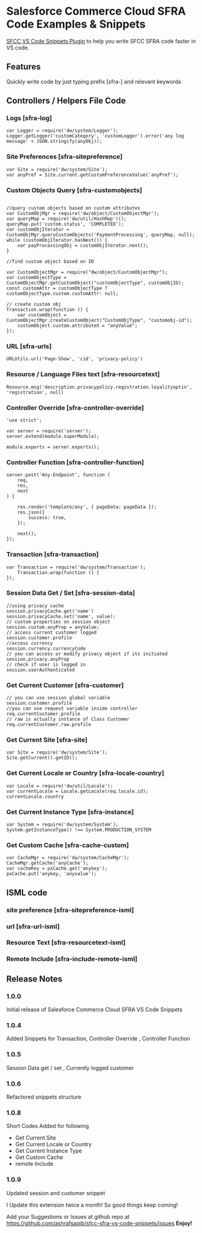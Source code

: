 # Salesforce Commerce Cloud SFRA Code Examples & Snippets

[SFCC VS Code Snippets Plugin](https://marketplace.visualstudio.com/items?itemName=SaqibAshraf.sfra-vs-snippets) to help you write SFCC SFRA code faster in VS code.

## Features

Quickly write code by just typing prefix [sfra-] and relevant keywords

## Controllers / Helpers File Code
### Logs [sfra-log]
```
var Logger = require('dw/system/Logger');
Logger.getLogger('customCategory', 'customLogger').error('any log message' + JSON.stringify(anyObj));
```

### Site Preferences [sfra-sitepreference]

```
var Site = require('dw/system/Site');
var anyPref = Site.current.getCustomPreferenceValue('anyPref');
```
### Custom Objects Query [sfra-customobjects]

```

//query custom objects based on custom attributes
var CustomObjMgr = require('dw/object/CustomObjectMgr');
var queryMap = require('dw/util/HashMap')(); 
queryMap.put('custom.status', 'COMPLETED');
var customObjIterator = CustomObjMgr.queryCustomObjects('PaymentProcessing', queryMap, null);
while (customObjIterator.hasNext()) {
    var payProcessingObj = customObjIterator.next();
}

//find custom object based on ID 

var CustomObjectMgr = require("dw/object/CustomObjectMgr");
var customObjectType = CustomObjectMgr.getCustomObject("customObjectType", customObjID);
const customAttr = customObjectType ? customObjectType.custom.customAttr: null;

// create custom obj
Transaction.wrap(function () {
    var customObject = CustomObjectMgr.createCustomObject("CustomObjType", "customobj-id");
    customObject.custom.attributeX = "anyValue";
});
```
### URL [sfra-urls]

`URLUtils.url('Page-Show', 'cid', 'privacy-policy')`

### Resource / Language Files text [sfra-resourcetext]

`Resource.msg('description.privacypolicy.registration.loyalityoptin', 'registration', null)`

### Controller Override [sfra-controller-override]
```
'use strict';

var server = require('server');
server.extend(module.superModule);

module.exports = server.exports();
```

### Controller Function [sfra-controller-function]

```
server.post('Any-Endpoint', function (
    req,
    res,
    next
) {

    res.render('template/any', { pageData: pageData });
    res.json({
        success: true,
    });

    next();
});
```
### Transaction [sfra-transaction]
```
var Transaction = require('dw/system/Transaction');
    Transaction.wrap(function () {
});
```
### Session Data Get / Set [sfra-session-data]
```
//using privacy cache
session.privacyCache.get('name')
session.privacyCache.set('name', value);
// custom properties on session object
session.custom.anyProp = anyValue;
// access current customer logged
session.customer.profile
//access currency
session.currency.currencyCode
// you can access or modify privacy object if its initiated 
session.privacy.anyProp
// check if user is logged in 
session.userAuthenticated
```
### Get Current Customer [sfra-customer]
```
// you can use session global variable 
session.customer.profile
//you can use request variable inside controller
req.currentCustomer.profile
// raw is actually instance of Class Customer 
req.currentCustomer.raw.profile
```
### Get Current Site [sfra-site]
```
var Site = require('dw/system/Site');
Site.getCurrent().getID();
```
### Get Current Locale or Country [sfra-locale-country]
```
var Locale = require('dw/util/Locale');
var currentLocale = Locale.getLocale(req.locale.id);
currentLocale.country
```
### Get Current Instance Type [sfra-instance]
```
var System = require('dw/system/System');
System.getInstanceType() !== System.PRODUCTION_SYSTEM
```
### Get Custom Cache [sfra-cache-custom]
```
var CacheMgr = require('dw/system/CacheMgr');
CacheMgr.getCache('anyCache');
var cacheKey = pxCache.get('anykey');
pxCache.put('anykey, 'anyvalue');
```
## ISML code 
### site preference [sfra-sitepreference-isml]
### url [sfra-url-isml]
### Resource Text [sfra-resourcetext-isml]
### Remote Include [sfra-include-remote-isml]


## Release Notes


### 1.0.0

Initial release of Salesforce Commerce Cloud SFRA VS Code Snippets

### 1.0.4

Added Snippets for Transaction, Controller Override , Controller Function


### 1.0.5

Session Data get / set , Currently logged customer 

### 1.0.6

Refactored snippets structure
### 1.0.8
Short Codes Added for following
- Get Current Site
- Get Current Locale or Country
- Get Current Instance Type
- Get Custom Cache
- remote Include 
### 1.0.9
Updated session and customer snippet 

I Update this extension twice a month! So good things keep coming!

Add your Suggestions or Issues at github repo at https://github.com/ashrafsaqib/sfcc-sfra-vs-code-snippets/issues
**Enjoy!**
